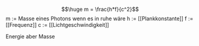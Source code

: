 $$\huge m = \frac{h*f}{c^2}$$
m := Masse eines Photons wenn es in ruhe wäre
h := [[Plankkonstante]]
f := [[Frequenz]]
c := [[Lichtgeschwindigkeit]]

Energie aber Masse